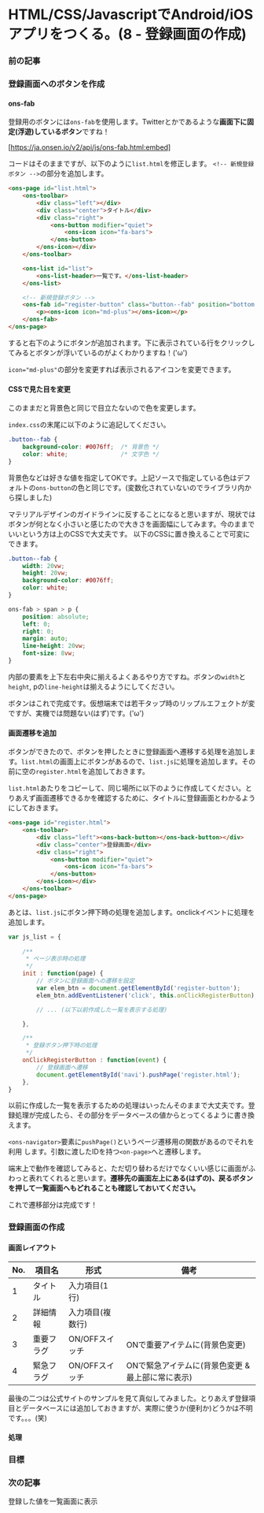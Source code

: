 # HTML/CSS/JavascriptでAndroid/iOSアプリをつくる。(8 - 登録画面の作成)

### 前の記事

### 登録画面へのボタンを作成
#### ons-fab
登録用のボタンには`ons-fab`を使用します。Twitterとかであるような**画面下に固定(浮遊)しているボタン**ですね！

[https://ja.onsen.io/v2/api/js/ons-fab.html:embed]

コードはそのままですが、以下のように`list.html`を修正します。
`<!-- 新規登録ボタン -->`の部分を追加します。

```html
<ons-page id="list.html">
    <ons-toolbar>
        <div class="left"></div>
        <div class="center">タイトル</div>
        <div class="right">
            <ons-button modifier="quiet">
                <ons-icon icon="fa-bars">
            </ons-button>
        </ons-icon></div>
    </ons-toolbar>

    <ons-list id="list">
        <ons-list-header>一覧です。</ons-list-header>
    </ons-list>

    <!-- 新規登録ボタン -->
    <ons-fab id="register-button" class="button--fab" position="bottom right">
        <p><ons-icon icon="md-plus"></ons-icon></p>
    </ons-fab>
</ons-page>
```

すると右下のようにボタンが追加されます。下に表示されている行をクリックしてみるとボタンが浮いているのがよくわかりますね！('ω')

<!-- ons-fab.png -->

`icon="md-plus"`の部分を変更すれば表示されるアイコンを変更できます。


#### CSSで見た目を変更
このままだと背景色と同じで目立たないので色を変更します。

`index.css`の末尾に以下のように追記してください。

```css
.button--fab {
    background-color: #0076ff;  /* 背景色 */
    color: white;               /* 文字色 */
}
```


背景色などは好きな値を指定してOKです。上記ソースで指定している色はデフォルトの`ons-button`の色と同じです。(変数化されていないのでライブラリ内から探しました)

マテリアルデザインのガイドラインに反することになると思いますが、現状ではボタンが何となく小さいと感じたので大きさを画面幅にしてみます。今のままでいいという方は上のCSSで大丈夫です。
以下のCSSに置き換えることで可変にできます。

```css
.button--fab {
    width: 20vw;
    height: 20vw;
    background-color: #0076ff;
    color: white;
}

ons-fab > span > p {
    position: absolute;
    left: 0;
    right: 0;
    margin: auto;
    line-height: 20vw;
    font-size: 8vw;
}
```

内部の要素を上下左右中央に揃えるよくあるやり方ですね。ボタンの`width`と`height`, pの`line-height`は揃えるようにしてください。

<!-- ons-fab-color.png -->

ボタンはこれで完成です。仮想端末では若干タップ時のリップルエフェクトが変ですが、実機では問題ない(はず)です。('ω')


#### 画面遷移を追加
ボタンができたので、ボタンを押したときに登録画面へ遷移する処理を追加します。`list.html`の画面上にボタンがあるので、`list.js`に処理を追加します。その前に空の`register.html`を追加しておきます。

`list.html`あたりをコピーして、同じ場所に以下のように作成してください。とりあえず画面遷移できるかを確認するために、タイトルに登録画面とわかるようにしておきます。

```html
<ons-page id="register.html">
    <ons-toolbar>
        <div class="left"><ons-back-button></ons-back-button></div>
        <div class="center">登録画面</div>
        <div class="right">
            <ons-button modifier="quiet">
                <ons-icon icon="fa-bars">
            </ons-button>
        </ons-icon></div>
    </ons-toolbar>
</ons-page>
```

あとは、`list.js`にボタン押下時の処理を追加します。onclickイベントに処理を追加します。

```javascript
var js_list = {
    
    /**
     * ページ表示時の処理
     */
    init : function(page) {
        // ボタンに登録画面への遷移を設定
        var elem_btn = document.getElementById('register-button');      // ボタンの要素を取得
        elem_btn.addEventListener('click', this.onClickRegisterButton); // 処理を指定

        // ... (以下以前作成した一覧を表示する処理)

    },

    /**
     * 登録ボタン押下時の処理
     */
    onClickRegisterButton : function(event) {
        // 登録画面へ遷移
        document.getElementById('navi').pushPage('register.html');
    },
}
```

以前に作成した一覧を表示するための処理はいったんそのままで大丈夫です。登録処理が完成したら、その部分をデータベースの値からとってくるように書き換えます。

`<ons-navigator>`要素に`pushPage()`というページ遷移用の関数があるのでそれを利用
します。引数に渡したIDを持つ`<on-page>`へと遷移します。

<!-- register-screen -->

端末上で動作を確認してみると、ただ切り替わるだけでなくいい感じに画面がふわっと表れてくれると思います。**遷移先の画面左上にある(はずの)、戻るボタンを押して一覧画面へもどれることも確認しておいてください。**

これで遷移部分は完成です！


### 登録画面の作成
#### 画面レイアウト
|No.|項目名|形式|備考|
|---|---|---|---|
|1|タイトル|入力項目(1行)||
|2|詳細情報|入力項目(複数行)||
|3|重要フラグ|ON/OFFスイッチ|ONで重要アイテムに(背景色変更)|
|4|緊急フラグ|ON/OFFスイッチ|ONで緊急アイテムに(背景色変更 & 最上部に常に表示)|

最後の二つは公式サイトのサンプルを見て真似してみました。とりあえず登録項目とデータベースには追加しておきますが、実際に使うか(便利か)どうかは不明です。。。(笑)


#### 処理


### 目標
### 次の記事
登録した値を一覧画面に表示
